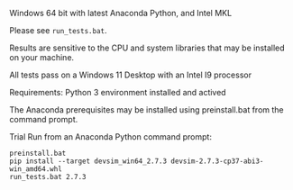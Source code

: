 Windows 64 bit with latest Anaconda Python, and Intel MKL

Please see ``run_tests.bat``.

Results are sensitive to the CPU and system libraries that may be installed on your machine.

All tests pass on a Windows 11 Desktop with an Intel I9 processor

Requirements:
Python 3 environment installed and actived

The Anaconda prerequisites may be installed using preinstall.bat from the command prompt.

Trial Run from an Anaconda Python command prompt:
```
preinstall.bat
pip install --target devsim_win64_2.7.3 devsim-2.7.3-cp37-abi3-win_amd64.whl
run_tests.bat 2.7.3
```


